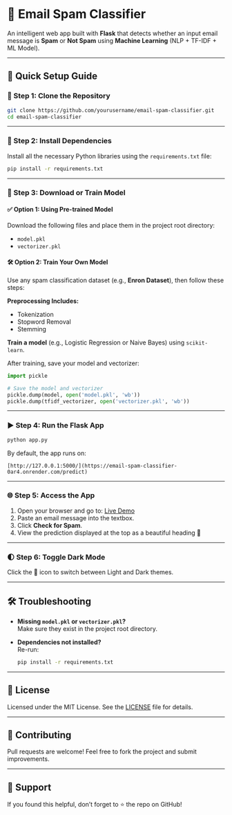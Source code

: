 
# 📧 Email Spam Classifier

An intelligent web app built with **Flask** that detects whether an input email message is **Spam** or **Not Spam** using **Machine Learning** (NLP + TF-IDF + ML Model).

---

## 🚀 Quick Setup Guide

### 📌 Step 1: Clone the Repository

```bash
git clone https://github.com/yourusername/email-spam-classifier.git
cd email-spam-classifier
```

---

### 🧰 Step 2: Install Dependencies

Install all the necessary Python libraries using the `requirements.txt` file:

```bash
pip install -r requirements.txt
```

---

### 📂 Step 3: Download or Train Model

#### ✅ Option 1: Using Pre-trained Model

Download the following files and place them in the project root directory:

- `model.pkl`
- `vectorizer.pkl`

#### 🛠️ Option 2: Train Your Own Model

Use any spam classification dataset (e.g., **Enron Dataset**), then follow these steps:

**Preprocessing Includes:**
- Tokenization  
- Stopword Removal  
- Stemming  

**Train a model** (e.g., Logistic Regression or Naive Bayes) using `scikit-learn`.

After training, save your model and vectorizer:

```python
import pickle

# Save the model and vectorizer
pickle.dump(model, open('model.pkl', 'wb'))
pickle.dump(tfidf_vectorizer, open('vectorizer.pkl', 'wb'))
```

---

### ▶️ Step 4: Run the Flask App

```bash
python app.py
```

By default, the app runs on:

```
[http://127.0.0.1:5000/](https://email-spam-classifier-0ar4.onrender.com/predict)
```

---

### 🌐 Step 5: Access the App

1. Open your browser and go to: [Live Demo](https://email-spam-classifier-0ar4.onrender.com/predict)
2. Paste an email message into the textbox.
3. Click **Check for Spam**.
4. View the prediction displayed at the top as a beautiful heading 🎯

---

### 🌓 Step 6: Toggle Dark Mode

Click the 🌙 icon to switch between Light and Dark themes.

---

## 🛠 Troubleshooting

- **Missing `model.pkl` or `vectorizer.pkl`?**  
  Make sure they exist in the project root directory.

- **Dependencies not installed?**  
  Re-run:  
  ```bash
  pip install -r requirements.txt
  ```

---

## 🪪 License

Licensed under the MIT License. See the [LICENSE](LICENSE) file for details.

---

## 🤝 Contributing

Pull requests are welcome! Feel free to fork the project and submit improvements.

---

## 🌟 Support

If you found this helpful, don’t forget to ⭐ the repo on GitHub!
